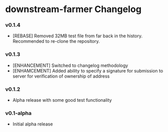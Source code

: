 # downstream-farmer Changelog

### v0.1.4

* [REBASE] Removed 32MB test file from far back in the history. Recommended to re-clone the repository.

### v0.1.3

* [ENHANCEMENT] Switched to changelog methodology
* [ENHAMCEMENT] Added ability to specify a signature for submission to server for verification of ownership of address

### v0.1.2

* Alpha release with some good test functionality

### v0.1-alpha

* Initial alpha release